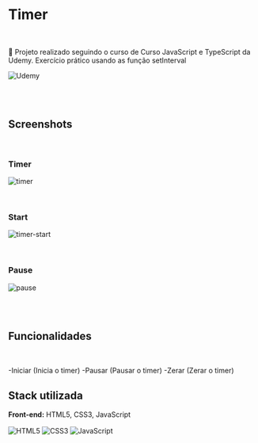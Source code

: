 
<h1>Timer</h1>

<br>

  <p>📌 Projeto realizado seguindo o curso de Curso JavaScript e TypeScript da Udemy. Exercício prático usando as função setInterval</p>
  <img align="center" alt="Udemy" src ="https://img.shields.io/badge/Udemy-EC5252?style=for-the-badge&logo=Udemy&logoColor=white">
  
 <br><br>
 
 <h2>Screenshots</h2>
 
 <br>
 <h3>Timer</h3>
 
 ![timer](https://user-images.githubusercontent.com/106445848/192038201-c1564573-dc8d-4ed4-a8ad-7b76fd347ecb.png)

 
 <br>
  <h3>Start</h3>
 
 ![timer-start](https://user-images.githubusercontent.com/106445848/192038973-4c6f9dcb-fc11-41f7-a3b2-968da2258310.png)
 
<br>
<h3>Pause</h3>

![pause](https://user-images.githubusercontent.com/106445848/192039240-a31a80f8-8d9c-4c6a-a677-ce52f6f8d3ab.png)

 
 <br><br>
 
 
## <h2>Funcionalidades</h2>
<br>

-Iniciar (Inicia o timer)
-Pausar (Pausar o timer)
-Zerar (Zerar o timer)
 
 
 <h2> Stack utilizada </h2>
 
 <p><strong>Front-end:</strong> HTML5, CSS3, JavaScript</p>
 
<div style="display: inline-block;">
  <img align="center" alt="HTML5" src ="https://img.shields.io/badge/HTML5-E34F26?style=for-the-badge&logo=html5&logoColor=white">
  <img align="center" alt="CSS3" src ="https://img.shields.io/badge/CSS3-1572B6?style=for-the-badge&logo=css3&logoColor=white">
  <img align="center" alt="JavaScript" src ="https://img.shields.io/badge/JavaScript-F7DF1E?style=for-the-badge&logo=javascript&logoColor=black">
</div>




  

